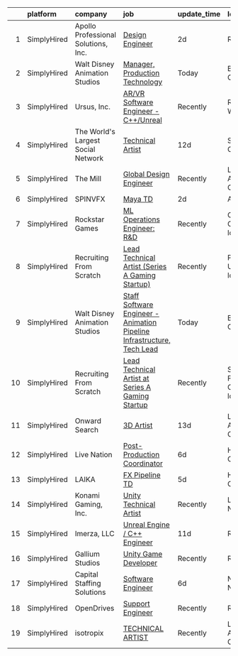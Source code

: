 

|    | platform    | company                             | job                                                                                                                                                                             | update_time   | location                         |
|---:|:------------|:------------------------------------|:--------------------------------------------------------------------------------------------------------------------------------------------------------------------------------|:--------------|:---------------------------------|
|  1 | SimplyHired | Apollo Professional Solutions, Inc. | [Design Engineer](https://www.simplyhired.com/job/neqxuvryUKiW6KgbU_o0wlehN-OQNVxtN03dBr6Ho1FCVDw-ssHYtA?q=vfx+engineer)                                                        | 2d            | Remote                           |
|  2 | SimplyHired | Walt Disney Animation Studios       | [Manager, Production Technology](https://www.simplyhired.com/job/dbEdOAW_CxlcOXS7T7hGF2lQUnPI9X3BFBItK4V_vpkTyk2dSxRsHQ?q=vfx+engineer)                                         | Today         | Burbank, CA                      |
|  3 | SimplyHired | Ursus, Inc.                         | [AR/VR Software Engineer - C++/Unreal](https://www.simplyhired.com/job/zPo7WbTyixK9rcPoCVu-e4pkDgo-aY33ALIdcCxSowOIRhICTCU6Sg?q=vfx+engineer)                                   | Recently      | Redmond, WA                      |
|  4 | SimplyHired | The World's Largest Social Network  | [Technical Artist](https://www.simplyhired.com/job/lW6tevjzwIfBZ2-NzW1UA-bll2lpCH0muv0XECrJohVK1frK-c4mMw?q=vfx+engineer)                                                       | 12d           | San Diego, CA                    |
|  5 | SimplyHired | The Mill                            | [Global Design Engineer](https://www.simplyhired.com/job/GypRWMbdhO6VRsfs9IBGGmfzNBRIJqEa2WNIgDAxNumcXIWJOQpB-Q?q=vfx+engineer)                                                 | Recently      | Los Angeles, CA                  |
|  6 | SimplyHired | SPINVFX                             | [Maya TD](https://www.simplyhired.com/job/7Tv_FIpPLlth150rtLg2cAPYeJaAeADp7VJ5YN06cN7imQ4TBT7Bvg?q=vfx+engineer)                                                                | 2d            | Atlanta, GA                      |
|  7 | SimplyHired | Rockstar Games                      | [ML Operations Engineer: R&D](https://www.simplyhired.com/job/4UqlRtnLgoaGMicsjYesIr1pOsvzIkP6eOaM6e0xWXRYodvM_Zhi2w?q=vfx+engineer)                                            | Recently      | Carlsbad, CA +2 locations        |
|  8 | SimplyHired | Recruiting From Scratch             | [Lead Technical Artist (Series A Gaming Startup)](https://www.simplyhired.com/job/GCOPUVwEIwCAmGLvKbg43WgLJPZKfzqm3vmR38rjmvYTyMs31b5g0w?q=vfx+engineer)                        | Recently      | Provo, UT +126 locations         |
|  9 | SimplyHired | Walt Disney Animation Studios       | [Staff Software Engineer - Animation Pipeline Infrastructure, Tech Lead](https://www.simplyhired.com/job/Csj6mSdtm00T4SAr1THUKl8QSl2GeJC2unTd4MWgrdvqV8ZovaX8Mw?q=vfx+engineer) | Today         | Burbank, CA                      |
| 10 | SimplyHired | Recruiting From Scratch             | [Lead Technical Artist at Series A Gaming Startup](https://www.simplyhired.com/job/xMKmtN09h-UIk6AU55vPWGIrRStvreUlweN31vNXn-9XgubGyx_kzg?q=vfx+engineer)                       | Recently      | San Francisco, CA +126 locations |
| 11 | SimplyHired | Onward Search                       | [3D Artist](https://www.simplyhired.com/job/5Y0RmJ4LzyGKLXV6r33kHadjKd5d6Ma-GP6HIfVLJ4ZsLDj1JLYYSg?q=vfx+engineer)                                                              | 13d           | Los Angeles, CA                  |
| 12 | SimplyHired | Live Nation                         | [Post-Production Coordinator](https://www.simplyhired.com/job/YLl_GNRyezSjQ54LK6-OH8Ih8-9EXEOJgybWLCytM2uyZZvYv9KKNg?q=vfx+engineer)                                            | 6d            | Hollywood, CA                    |
| 13 | SimplyHired | LAIKA                               | [FX Pipeline TD](https://www.simplyhired.com/job/79tyw93NUxs0QQv-oY6al-7hwQnCeLMirW-_Qy0wNUJSPwIdJ-PT6w?q=vfx+engineer)                                                         | 5d            | Hillsboro, OR                    |
| 14 | SimplyHired | Konami Gaming, Inc.                 | [Unity Technical Artist](https://www.simplyhired.com/job/WMGJeO9Q4tIMcAs6hBXqPVtb-G_WcukOEyexvCF8kPhd1efXdePJrg?q=vfx+engineer)                                                 | Recently      | Las Vegas, NV                    |
| 15 | SimplyHired | Imerza, LLC                         | [Unreal Engine / C++ Engineer](https://www.simplyhired.com/job/alVP0fhnn2e4onObQCabtpOLSowzuDUfRgwYgibVqK97AphKSLXWnw?q=vfx+engineer)                                           | 11d           | Remote                           |
| 16 | SimplyHired | Gallium Studios                     | [Unity Game Developer](https://www.simplyhired.com/job/XTc3xzAM0S6mk_6sJz5r8GyKaH4Q5BIrCfUAShXBWDWYs1QosvJqjA?q=vfx+engineer)                                                   | Recently      | Remote                           |
| 17 | SimplyHired | Capital Staffing Solutions          | [Software Engineer](https://www.simplyhired.com/job/pkPQhj_dDyqmQ-0ecibXKueWCB0dMl-UNbmZLz6NEnnCH-Vcu43CCA?q=vfx+engineer)                                                      | 6d            | New York, NY                     |
| 18 | SimplyHired | OpenDrives                          | [Support Engineer](https://www.simplyhired.com/job/zeQfBtRvpjd-9Qb80Fz9S1A0GPcgr6ZEUP3JDWxZVIAoArcfkOJo4w?q=vfx+engineer)                                                       | Recently      | Remote                           |
| 19 | SimplyHired | isotropix                           | [TECHNICAL ARTIST](https://www.simplyhired.com/job/UehLj1SZvkX5wC50lY0Cjc8BbRuKfoMnoqMZFt-4bHt4FtSMtLF47A?q=vfx+engineer)                                                       | Recently      | Los Angeles, CA                  |